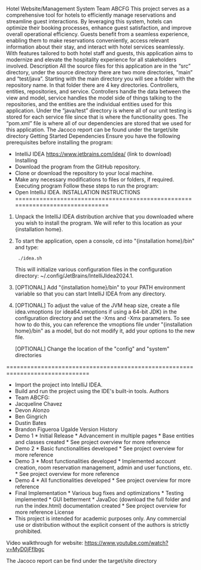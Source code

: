 Hotel Website/Management System
Team ABCFG
This project serves as a comprehensive tool for hotels to efficiently manage reservations and streamline guest interactions. By leveraging this system, hotels can optimize their booking processes, enhance guest satisfaction, and improve overall operational efficiency. Guests benefit from a seamless experience, enabling them to make reservations conveniently, access relevant information about their stay, and interact with hotel services seamlessly. With features tailored to both hotel staff and guests, this application aims to modernize and elevate the hospitality experience for all stakeholders involved.
Description
All the source files for this application are in the “src” directory, under the source directory there are two more directories, “main” and “test/java”. Starting with the main directory you will see a folder with the repository name. In that folder there are 4 key directories. 
Controllers, entities, repositories, and service. Controllers handle the data between the view and model, service handles the model side of things talking to the repositories, and the entities are the individual entities used for this application. Under the “java/test” directory is where all of our unit testing is stored for each service file since that is where the functionality goes. The “pom.xml” file is where all of our dependencies are stored that we used for this application. The Jacoco report can be found under the target/site directory
Getting Started
Dependencies
Ensure you have the following prerequisites before installing the program:
* IntelliJ IDEA https://www.jetbrains.com/idea/ (link to download)
Installing
* Download the program from the GitHub repository.
* Clone or download the repository to your local machine.
* Make any necessary modifications to files or folders, if required.
Executing program
Follow these steps to run the program:
* Open IntelliJ IDEA.
INSTALLATION INSTRUCTIONS
==============================================================================


1. Unpack the IntelliJ IDEA distribution archive that you downloaded where you wish to install the program. We will refer to this location as your {installation home}.


2. To start the application, open a console, cd into "{installation home}/bin" and type:


        ./idea.sh


   This will initialize various configuration files in the configuration directory:
   ~/.config/JetBrains/IntelliJIdea2024.1.


3. [OPTIONAL] Add "{installation home}/bin" to your PATH environment variable so that you can start IntelliJ IDEA from any directory.


4. [OPTIONAL] To adjust the value of the JVM heap size, create a file idea.vmoptions (or idea64.vmoptions if using a 64-bit JDK) in the configuration directory and set the -Xms and -Xmx parameters. To see how to do this, you can reference the vmoptions file under "{installation home}/bin" as a model, but do not modify it, add your options to the new file.


   [OPTIONAL] Change the location of the "config" and "system" directories


==============================================================================
* Import the project into IntelliJ IDEA.
* Build and run the project using the IDE's built-in tools.
Authors
* Team ABCFG:
* Jacqueline Chavez
* Devon Alonzo 
* Ben Gingrich 
* Dustin Bates
* Brandon Figueroa Ugalde
Version History
* Demo 1
      * Initial Release
      * Advancement in multiple pages
      * Base entities and classes created
      * See project overview for more reference
* Demo 2
      * Basic functionalities developed
      * See project overview for more reference
* Demo 3
      * Most functionalities developed
      * Implemented account creation, room reservation management, admin and user functions, etc.
      * See project overview for more reference
* Demo 4
      * All functionalities developed
      * See project overview for more reference
* Final Implementation
      * Various bug fixes and optimizations
      * Testing implemented
      * GUI betterment
      * JavaDoc (download the full folder and run the index.html) documentation created
      * See project overview for more reference
License
* This project is intended for academic purposes only. Any commercial use or distribution without the explicit consent of the authors is strictly prohibited.

Video walkthrough for website: https://www.youtube.com/watch?v=MyD0jFfIbgc

The Jacoco report can be find under the target/site directory
